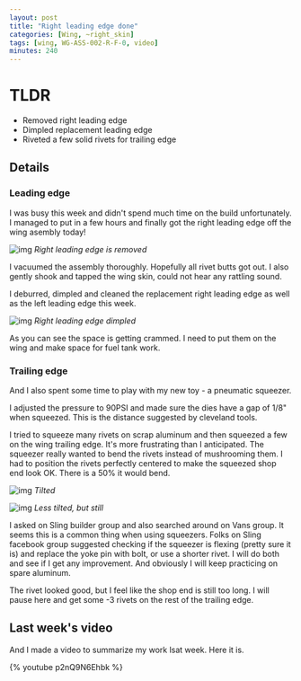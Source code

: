 ```yaml
---
layout: post
title: "Right leading edge done"
categories: [Wing, ~right_skin]
tags: [wing, WG-ASS-002-R-F-0, video]
minutes: 240
---
```


# TLDR

- Removed right leading edge
- Dimpled replacement leading edge
- Riveted a few solid rivets for trailing edge

## Details

### Leading edge

I was busy this week and didn't spend much time on the build unfortunately. I managed to put in a few hours and finally got the right leading edge off the wing asembly today!

![img](https://lh3.googleusercontent.com/pw/AP1GczMHgZtvBgBBbTP86VCpaBhkuUgdO1an6MZwhLd4RHoa-mUp3M-Wb-VNxP9UK2KwiTToxnjwwtdbMjV16E1CfQC35TWMEBNpdd9_v5Jhc5ekoaK1pKsCx1z4cA7g3BFCkgiBn_0IOwYmzdL7Gl2xG4wcIw=w4080-h3072-s-no-gm?authuser=3)
_Right leading edge is removed_

I vacuumed the assembly thoroughly. Hopefully all rivet butts got out. I also gently shook and tapped the wing skin, could not hear any rattling sound.

I deburred, dimpled and cleaned the replacement right leading edge as well as the left leading edge this week.

![img](https://lh3.googleusercontent.com/pw/AP1GczOdqIHE5tRiXi0ymO0Y36d4lwEmguVJCGNzFXyVlxxhQYyZ6G0jqx1kga31RGWjK27glysosBeV-wP5zfbK6Gjiw2u_nmEvqrjT88rhTakSicN6s7Jt3HlXb9J3ovNVfe2Je9YwKFnB7u-1iy4syqFgjg=w4080-h3072-s-no-gm?authuser=3)
_Right leading edge dimpled_

As you can see the space is getting crammed. I need to put them on the wing and make space for fuel tank work.

### Trailing edge

And I also spent some time to play with my new toy - a pneumatic squeezer.

I adjusted the pressure to 90PSI and made sure the dies have a gap of 1/8" when squeezed. This is the distance suggested by cleveland tools.

I tried to squeeze many rivets on scrap aluminum and then squeezed a few on the wing trailing edge. It's more frustrating than I anticipated. The squeezer really wanted to bend the rivets instead of mushrooming them. I had to position the rivets perfectly centered to make the squeezed shop end look OK. There is a 50% it would bend.

![img](https://lh3.googleusercontent.com/pw/AP1GczNEec3G3naqe4wIG1vHd3opME-ePpUCoP19Ukb8WyJBjYDrQQ6PHTuWQKVvPwC8FIPUeJAW6um66Cr5FB4JCXIft8BoWa14zfE6nqUUGbERXN_z_Bd70MPDh0uOm6jiixcHSSDLZTSv7n5o6wvm4oTC7g=w1290-h1712-s-no-gm?authuser=0)
_Tilted_

![img](https://lh3.googleusercontent.com/pw/AP1GczMTGYEKVTTDKDLF8fqH2cQwWDBfBnJrKnqCysHdvH76Vgo3cKVnEn17dNTi72LM_IdqFGCjOwg3TGmHPFTQeMLqPdz3KWXtg2RoOddWM2J_JV6HWf_pC1eBB2sfvGOaa8ZSYcB6LJyvjcn65yqyuin3tA=w1290-h1712-s-no-gm?authuser=0)
_Less tilted, but still_

I asked on Sling builder group and also searched around on Vans group. It seems this is a common thing when using squeezers. Folks on Sling facebook group suggested checking if the squeezer is flexing (pretty sure it is) and replace the yoke pin with bolt, or use a shorter rivet. I will do both and see if I get any improvement. And obviously I will keep practicing on spare aluminum.

The rivet looked good, but I feel like the shop end is still too long. I will pause here and get some -3 rivets on the rest of the trailing edge.

## Last week's video

And I made a video to summarize my work lsat week. Here it is.

{% youtube p2nQ9N6Ehbk %}
